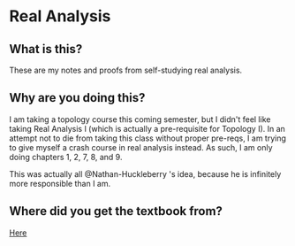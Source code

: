 # Real Analysis

## What is this?
These are my notes and proofs from self-studying real analysis. 

## Why are you doing this?
I am taking a topology course this coming semester, but I didn't feel like taking Real Analysis I (which is actually a pre-requisite for Topology I). In an attempt not to die from taking this class without proper pre-reqs, I am trying to give myself a crash course in real analysis instead. As such, I am only doing chapters 1, 2, 7, 8, and 9. 

This was actually all @Nathan-Huckleberry 's idea, because he is infinitely more responsible than I am.

## Where did you get the textbook from?

[Here](http://jiblm.org/downloads/dlitem.php?id=66&category=jiblmjournal)
